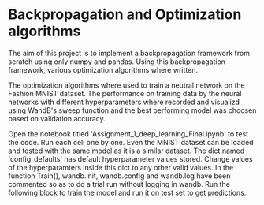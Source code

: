 # Backpropagation and Optimization algorithms
 
The aim of this project is to implement a backpropagation framework from scratch using only numpy and pandas.
Using this backpropagation framework, various optimization algorithms where written. 

The optimization algorithms where used to train a neutral network on the Fashion MNIST dataset.
The performance on training data by the neural networks with different hyperparameters where recorded and visualizd using WandB's sweep function
and the best performing model was choosen based on validation accuracy.

Open the notebook titled 'Assignment_1_deep_learning_Final.ipynb' to test the code.
Run each cell one by one. Even the MNIST dataset can be loaded and tested with the same model as it is a similar dataset.
The dict named 'config_defaults' has default hyperparameter values stored.
Change values of the hyperparamters inside this dict to any other valid values.
In the function Train(), wandb.init, wandb.config and wandb.log have been commented so as to do a trial run without logging in wandb.
Run the following block to train the model and run it on test set to get predictions.



